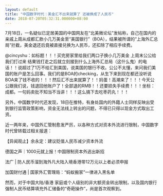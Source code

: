 ```yaml
---
layout: default
title: "中国数字时代：美金汇不出来就算了 还被换成了人民币"
date: 2018-07-20T05:32:31.000000+08:00
---
```


7月18日，一名疑似已定居美国的中国网友在“北美微论坛”发帖称，自己在国内的亲戚上周从成都汇款小几万美金至“美国银行”（BOA），结果被所谓的“上海外汇总局”拦截，美金退还后竟被直接兑换为人民币，还扣除了相应手续费。

@cincyshu：如标题！！！买完房家里给我们两口子换小几万美金 上周末公公给我们打过来 结果钱打走之后就立刻接到什么上海外汇总局（这什么鬼）的电话！！说超过了1万不给汇到美国，说美国的银行不收。公公不太懂，来问我们美国的账户是怎么回事。我们的是BOA的checking，从生下来到现在都还没听说BOA来了钱不收的！！！然后汇不出来就算了！！妈蛋！高潮来了！！！今天公公跟我们说，钱退回他账户了！全部退的RMB！！还要损失手续费！！！坐标：成都。一句妈卖批不知当不当讲！！！这么搞下去吃枣药丸！！！

另外，中国数字时代还发现，18日在推特，有身处国内的外籍人士同样反映出受到银行监管政策影响，资金无法线上转出的问题，不得已只得以现金方式取出工资。

近一两年来，中国外汇管制愈发严厉，以各种方式对资本外流进行限制，中国数字时代曾转载过相关报道：

【异闻观止】余永定：建议贬值人民币减少资本外流

德国之声｜1000元就上报！中国限制资本外逃出新招

法广 | 防人民币溜到海外凡大陆入境香港带12万元以上者必须申报

加国财付通 | 国家外汇管理局：“蚂蚁搬家”一律进入黑名单

然而，对于中国大陆/香港 家庭或个人级别的非大额资金转出限制，以及国内银行强制人民币结算填充外汇储备的“奇葩操作”，尚是首次观察到。

